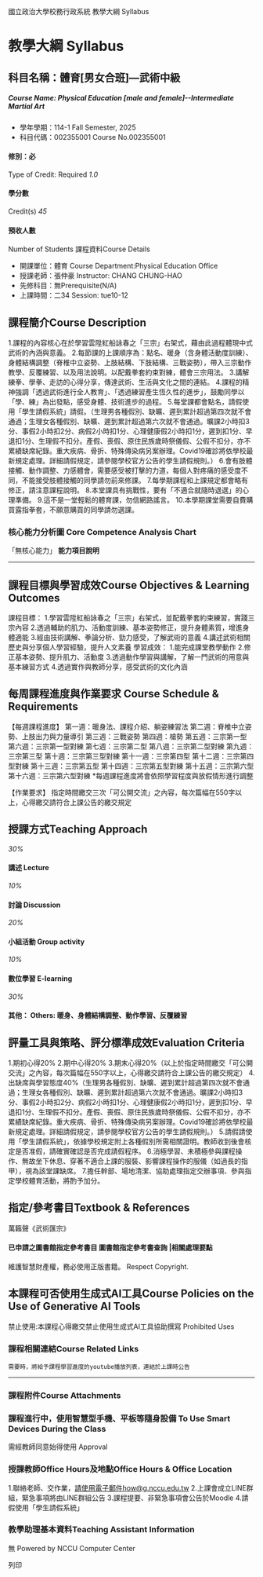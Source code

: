 國立政治大學校務行政系統 教學大綱 Syllabus
# 教學大綱 Syllabus
##  科目名稱：體育[男女合班]—武術中級 
#####  Course Name: Physical Education [male and female]--Intermediate Martial Art
  * 學年學期：114-1 Fall Semester, 2025 
  * 科目代碼：002355001 Course No.002355001


#### 修別：必
Type of Credit: Required 
_1.0_
#### 學分數
Credit(s)
_45_
#### 預收人數
Number of Students
課程資料Course Details
  * 開課單位：體育 Course Department:Physical Education Office 
  * 授課老師：張仲豪 Instructor: CHANG CHUNG-HAO 
  * 先修科目：無Prerequisite(N/A)
  * 上課時間：二34 Session: tue10-12


##  課程簡介Course Description
1.課程的內容核心在於學習雲陞紅船詠春之「三宗」右架式，藉由此過程體現中式武術的內涵與意義。
2.每節課的上課順序為：點名、暖身（含身體活動度訓練）、身體結構調整（脊椎中立姿勢、上肢結構、下肢結構、三戰姿勢），帶入三宗動作教學、反覆練習、以及用法說明。以配戴拳套約束對練，體會三宗用法。
3.講解練拳、學拳、走訪的心得分享，傳達武術、生活與文化之間的連結。
4.課程的精神強調「透過武術進行全人教育」、「透過練習產生恆久性的進步」，鼓勵同學以「學、練」為出發點，感受身體、技術進步的過程。
5.每堂課都會點名，請假使用「學生請假系統」請假。（生理男各種假別、缺曠、遲到累計超過第四次就不會通過；生理女各種假別、缺曠、遲到累計超過第六次就不會通過。曠課2小時扣3分、事假2小時扣2分、病假2小時扣1分、心理健康假2小時扣1分，遲到扣1分、早退扣1分、生理假不扣分。產假、喪假、原住民族歲時祭儀假、公假不扣分，亦不累績缺席紀錄。重大疾病、骨折、特殊傳染病另案辦理。Covid19確診將依學校最新規定處理。詳細請假規定，請參閱學校官方公告的學生請假規則。）
6.會有肢體接觸、動作調整、力感體會，需要感受被打擊的力道，每個人對疼痛的感受度不同，不能接受肢體接觸的同學請勿前來修課。
7.每學期課程和上課規定都會略有修正，請注意課程說明。
8.本堂課具有挑戰性，要有「不適合就隨時退選」的心理準備。
9.這不是一堂輕鬆的體育課，勿信網路謠言。
10.本學期課堂需要自費購買露指拳套，不願意購買的同學請勿選課。
###  核心能力分析圖 Core Competence Analysis Chart
「無核心能力」 
**能力項目說明**
* * *
##  課程目標與學習成效Course Objectives & Learning Outcomes 
課程目標：
1.學習雲陞紅船詠春之「三宗」右架式，並配戴拳套約束練習，實踐三宗內容
2.透過輔助的肌力、活動度訓練、基本姿勢修正，提升身體素質，增進身體適能
3.經由技術講解、拳論分析、勁力感受，了解武術的意義
4.講述武術相關歷史與分享個人學習經驗，提升人文素養
學習成效：
1.能完成課堂教學動作
2.修正基本姿勢、提升肌力、活動度
3.透過動作學習與講解，了解一門武術的用意與基本練習方式
4.透過實作與教師分享，感受武術的文化內涵
##  每周課程進度與作業要求 Course Schedule & Requirements
【每週課程進度】
第一週：暖身法、課程介紹、躺姿練習法
第二週：脊椎中立姿勢、上肢出力與力量導引
第三週：三戰姿勢
第四週：槍勢
第五週：三宗第一型
第六週：三宗第一型對練
第七週：三宗第二型
第八週：三宗第二型對練
第九週：三宗第三型
第十週：三宗第三型對練
第十一週：三宗第四型
第十二週：三宗第四型對練
第十三週：三宗第五型
第十四週：三宗第五型對練
第十五週：三宗第六型
第十六週：三宗第六型對練
*每週課程進度將會依照學習程度與放假情形進行調整  
  
  
【作業要求】
指定時間繳交三次「可公開交流」之內容，每次篇幅在550字以上，心得繳交請符合上課公告的繳交規定
##  授課方式Teaching Approach
_30%_
####  講述 Lecture
_10%_
####  討論 Discussion
_20%_
####  小組活動 Group activity
_10%_
####  數位學習 E-learning
_30%_
####  其他： Others: 暖身、身體結構調整、動作學習、反覆練習 
##  評量工具與策略、評分標準成效Evaluation Criteria
1.期初心得20%
2.期中心得20%
3.期末心得20%（以上於指定時間繳交「可公開交流」之內容，每次篇幅在550字以上，心得繳交請符合上課公告的繳交規定）
4.出缺席與學習態度40%（生理男各種假別、缺曠、遲到累計超過第四次就不會通過；生理女各種假別、缺曠、遲到累計超過第六次就不會通過。曠課2小時扣3分、事假2小時扣2分、病假2小時扣1分、心理健康假2小時扣1分，遲到扣1分、早退扣1分、生理假不扣分。產假、喪假、原住民族歲時祭儀假、公假不扣分，亦不累績缺席紀錄。重大疾病、骨折、特殊傳染病另案辦理。Covid19確診將依學校最新規定處理。詳細請假規定，請參閱學校官方公告的學生請假規則。）
5.請假請使用「學生請假系統」，依據學校規定附上各種假別所需相關證明。教師收到後會核定是否准假，請確實確認是否完成請假程序。
6.消極學習、未積極參與課程操作、無故坐下休息、穿著不適合上課的服裝、影響課程操作的服儀（如過長的指甲），視為該堂課缺席。
7.擔任幹部、場地清潔、協助處理指定交辦事項、參與指定學校體育活動，將酌予加分。
##  指定/參考書目Textbook & References
萬籟聲《武術匯宗》
####  已申請之圖書館指定參考書目  圖書館指定參考書查詢 |相關處理要點
維護智慧財產權，務必使用正版書籍。 Respect Copyright.
##  本課程可否使用生成式AI工具Course Policies on the Use of Generative AI Tools
禁止使用:本課程心得繳交禁止使用生成式AI工具協助撰寫 Prohibited Uses
###  課程相關連結Course Related Links
```
需要時，將給予課程學習進度的youtube播放列表，連結於上課時公告
```

* * *
###  課程附件Course Attachments
###  課程進行中，使用智慧型手機、平板等隨身設備 To Use Smart Devices During the Class
需經教師同意始得使用  Approval
###  授課教師Office Hours及地點Office Hours & Office Location
1.聯絡老師、交作業，請使用電子郵件how@g.nccu.edu.tw
2.上課會成立LINE群組，緊急事項將由LINE群組公告
3.課程提要、非緊急事項會公告於Moodle
4.請假使用「學生請假系統」
###  教學助理基本資料Teaching Assistant Information
無
Powered by NCCU Computer Center
  
列印

